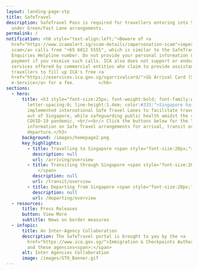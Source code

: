 ```yaml
---
layout: landing-page-stp
title: SafeTravel
description: SafeTravel Pass is required for travellers entering into Singapore
  under Green/Fast Lane arrangements.
permalink: /
notification: <h6 style="text-align:left;">Beware of <a
  href="https://www.scamalert.sg/scam-details/impersonation-scam">impersonation
  scam</a> calls from "+65 6812 5555", which is similar to the SafeTravel
  Enquiries Helpline number. Do not provide your personal information or make
  payment if you receive such calls. ICA also does not support or endorse
  services offered by commercial entities who claim to provide assistance to
  travellers to fill up ICA's free <a
  href="https://eservices.ica.gov.sg/sgarrivalcard/">SG Arrival Card (SGAC)
  e-Service</a> for a fee.         </h6>
sections:
  - hero:
      title: <h3 style="font-size:25px; font-weight:bold; font-family:Arial;
        letter-spacing:0; line-height:1.4em; color:#333;">Singapore has
        implemented international Safe Travel Lanes to facilitate travel in and
        out of Singapore, while safeguarding public health amidst the <br/>
        COVID-19 pandemic. <br/><br/> Click the buttons below for the latest
        information on Safe Travel arrangements for arrival, transit or
        departure.</h3>
      background: /images/homepage2.png
      key_highlights:
        - title: Travelling to Singapore <span style="font-size:20px;"> &#187; </span>
          description: null
          url: /arriving/overview
        - title: Transiting through Singapore <span style="font-size:20px;"> &#187;
            </span>
          description: null
          url: /transit/overview
        - title: Departing from Singapore <span style="font-size:20px;"> &#187; </span>
          description: null
          url: /departing/overview
  - resources:
      title: Press Releases
      button: View More
      subtitle: News on border measures
  - infopic:
      title: An Inter-Agency Collaboration
      description: The SafeTravel portal is brought to you by the <a
        href="https://www.ica.gov.sg/">Immigration & Checkpoints Authority</a>
        and these agencies<span>:</span>
      alt: Inter Agencies Collaboration
      image: /images/STO_Banner.gif
---
```

